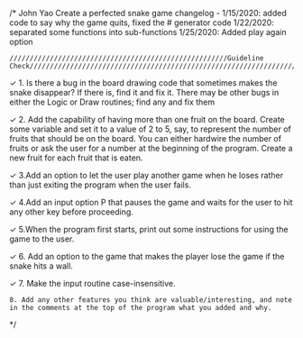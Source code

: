 /*
    John Yao
    Create a perfected snake game
    changelog - 1/15/2020: added code to say why the game quits, fixed the # generator code
                1/22/2020: separated some functions into sub-functions
                1/25/2020: Added play again option

    //////////////////////////////////////////////////////Guideline Check////////////////////////////////////////////////////////////////////////////////
✓   1. Is there a bug in the board drawing code that sometimes makes the snake disappear? If there is, find it and fix it.
    There may be other bugs in either the Logic or Draw routines; find any and fix them

✓   2. Add the capability of having more than one fruit on the board.
    Create some variable and set it to a value of 2 to 5, say, to represent the number of fruits that should be on the board.
    You can either hardwire the number of fruits or ask the user for a number at the beginning of the program. Create a new fruit for each fruit that is eaten.

✓   3.Add an option to let the user play another game when he loses rather than just exiting the program when the user fails.

✓   4.Add an input option P that pauses the game and waits for the user to hit any other key before proceeding.

✓   5.When the program first starts, print out some instructions for using the game to the user.

✓   6. Add an option to the game that makes the player lose the game if the snake hits a wall.

✓   7. Make the input routine case-insensitive.

    8. Add any other features you think are valuable/interesting, and note in the comments at the top of the program what you added and why.
*/
